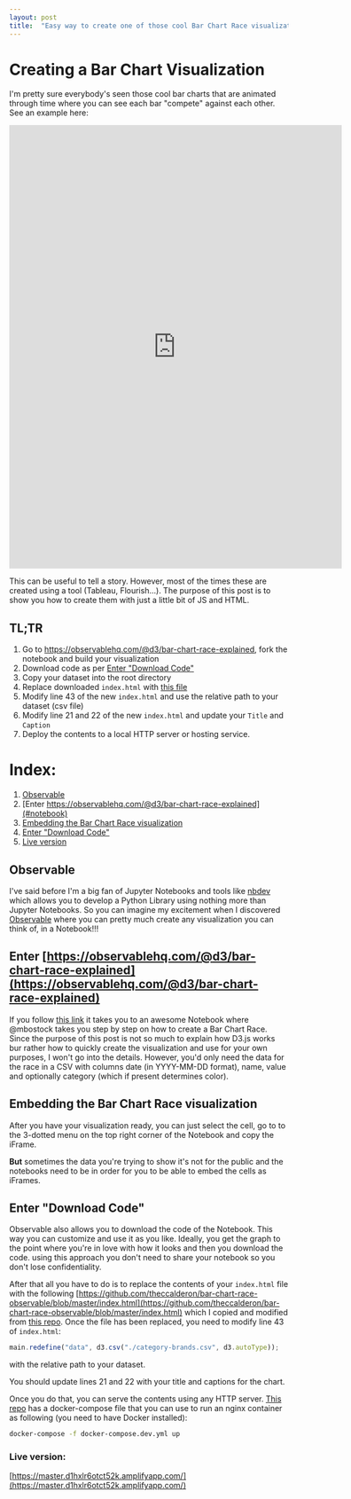 ```yaml
---
layout: post
title:  "Easy way to create one of those cool Bar Chart Race visualizations"
---
```


# Creating a Bar Chart Visualization

I'm pretty sure everybody's seen those cool bar charts that are animated through time where you can see each bar "compete" against each other. See an example here:

<iframe src="https://master.d1hxlr6otct52k.amplifyapp.com/" style="border:0px #ffffff none;" name="myiFrame" scrolling="no" frameborder="1" marginheight="0px" marginwidth="0px" height="800px" width="600px" allowfullscreen></iframe>

This can be useful to tell a story. However, most of the times these are created using a tool (Tableau, Flourish...). The purpose of this post is to show you how to create them with just a little bit of JS and HTML.

## TL;TR
1. Go to https://observablehq.com/@d3/bar-chart-race-explained, fork the notebook and build your visualization
2. Download code as per [Enter "Download Code"](#download)
3. Copy your dataset into the root directory
4. Replace downloaded `index.html` with [this file](https://github.com/theccalderon/bar-chart-race-observable/blob/master/index.html)
5. Modify line 43 of the new `index.html` and use the relative path to your dataset (csv file)
6. Modify line 21 and 22 of the new `index.html` and update your `Title` and `Caption`
7. Deploy the contents to a local HTTP server or hosting service.

# Index:
1. [Observable](#observable)
2. [Enter https://observablehq.com/@d3/bar-chart-race-explained](#notebook)
3. [Embedding the Bar Chart Race visualization](#embedding)
4. [Enter "Download Code"](#download)
5. [Live version](#live)


## Observable<a name="observable"></a>

I've said before I'm a big fan of Jupyter Notebooks and tools like [nbdev](https://github.com/fastai/nbdev) which allows you to develop a Python Library using nothing more than Jupyter Notebooks. So you can imagine my excitement when I discovered [Observable](https://observablehq.com/) where you can pretty much create any visualization you can think of, in a Notebook!!!

## Enter [https://observablehq.com/@d3/bar-chart-race-explained](https://observablehq.com/@d3/bar-chart-race-explained)<a name="notebook"></a>

If you follow [this link](https://observablehq.com/@d3/bar-chart-race-explained) it takes you to an awesome Notebook where @mbostock takes you step by step on how to create a Bar Chart Race.
Since the purpose of this post is not so much to explain how D3.js works bur rather how to quickly create the visualization and use for your own purposes, I won't go into the details. However, you'd only need the data for the race in a CSV with columns date (in YYYY-MM-DD format), name, value and optionally category (which if present determines color).

## Embedding the Bar Chart Race visualization<a name="embedding"></a>

After you have your visualization ready, you can just select the cell, go to to the 3-dotted menu on the top right corner of the Notebook and copy the iFrame.

**But** sometimes the data you're trying to show it's not for the public and the notebooks need to be in order for you to be able to embed the cells as iFrames.

## Enter "Download Code"<a name="download"></a>

Observable also allows you to download the code of the Notebook. This way you can customize and use it as you like. Ideally, you get the graph to the point where you're in love with how it looks and then you download the code. using this approach you don't need to share your notebook so you don't lose confidentiality.

After that all you have to do is to replace the contents of your `index.html` file with the following [https://github.com/theccalderon/bar-chart-race-observable/blob/master/index.html](https://github.com/theccalderon/bar-chart-race-observable/blob/master/index.html) which I copied and modified from [this repo](https://github.com/observablehq/examples/tree/main/standalone).
Once the file has been replaced, you need to modify line 43 of `index.html`:
```js
main.redefine("data", d3.csv("./category-brands.csv", d3.autoType));
```
with the relative path to your dataset.

You should update lines 21 and 22 with your title and captions for the chart.

Once you do that, you can serve the contents using any HTTP server. [This repo](https://github.com/theccalderon/bar-chart-race-observable) has a docker-compose file that you can use to run an nginx container as following (you need to have Docker installed):
```bash
docker-compose -f docker-compose.dev.yml up
```

### Live version: <a name="live"></a>
[https://master.d1hxlr6otct52k.amplifyapp.com/](https://master.d1hxlr6otct52k.amplifyapp.com/)